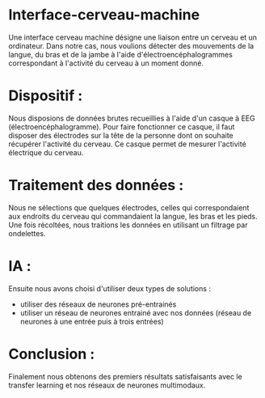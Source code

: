# Interface-cerveau-machine

Une interface cerveau machine désigne une liaison entre un cerveau et un ordinateur.
Dans notre cas, nous voulions détecter des mouvements de la langue, du bras et de la jambe à l'aide d'électroencéphalogrammes correspondant à l'activité du cerveau à un moment donné.

# Dispositif :

Nous disposions de données brutes recueillies à l'aide d'un casque à EEG (électroencéphalogramme). Pour faire fonctionner ce casque, il faut disposer des électrodes sur la tête de la personne dont on souhaite récupérer l'activité du cerveau.
Ce casque permet de mesurer l'activité électrique du cerveau.

# Traitement des données : 

Nous ne sélections que quelques électrodes, celles qui correspondaient aux endroits du cerveau qui commandaient la langue, les bras et les pieds.
Une fois récoltées, nous traitions les données en utilisant un filtrage par ondelettes.

# IA :

Ensuite nous avons choisi d'utiliser deux types de solutions :
- utiliser des réseaux de neurones pré-entrainés
- utiliser un réseau de neurones entrainé avec nos données (réseau de neurones à une entrée puis à trois entrées)

# Conclusion :

Finalement nous obtenons des premiers résultats satisfaisants avec le transfer learning et nos réseaux de neurones multimodaux.
